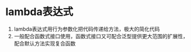 lambda表达式
==============
1. lambda表达式用行为参数化把代码传递给方法，极大的简化代码
2. 一般配合函数式接口使用，函数式接口又可配合泛型提供更大范围的扩展性，配合默认方法实现复合函数